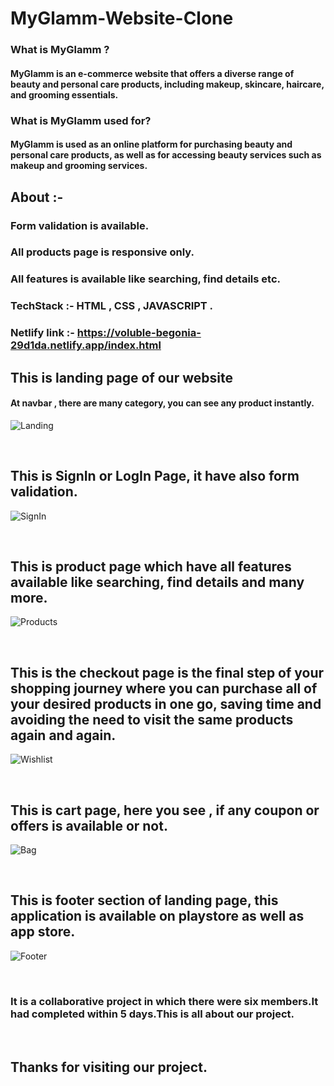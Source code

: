 
# MyGlamm-Website-Clone

### What is MyGlamm ?
#### MyGlamm is an e-commerce website that offers a diverse range of beauty and personal care products, including makeup, skincare, haircare, and grooming essentials.


### What is MyGlamm used for?
#### MyGlamm is used as an online platform for purchasing beauty and personal care products, as well as for accessing beauty services such as makeup and grooming services.

## About :-
### Form validation is available.
### All products page is responsive only.
### All features is available like searching, find details etc.

### TechStack :- HTML , CSS , JAVASCRIPT .

### Netlify link :- https://voluble-begonia-29d1da.netlify.app/index.html

## This is landing page of our website

#### At navbar , there are many category,  you can see any product instantly.
![Landing](https://lh3.googleusercontent.com/Tzg9lCmW2cc4Wt6fEpPTtgGBi1oarbFeWXvM9DsGhMOxUE5pBD-2BHhR-z2RXNYgJ3DoZ5TQPXli2sdwF_h1vLxl5JRJSnLwVloFS-4lhIrtqdy4z-RfYkAAT3mUS6Iw4OxNnjWaN3uxPyQXVRmytt1qOWTW8Lf8Qbda40YfLQ6yCYZLGeTYcTbasyOoAFEsEEQpoX3sCJKJFnEXE1XRQUCCg-XKownDUV33DfdW_A3jGcsOY_81aH37ArmLCmlHchIdGKIbASM30kWwHBYuLQvtpJfWo-LC0EgOA8GEG1fFtvwoWvsebyD5T9e1glWwLO2wxmxS8uLulaDfLJJdNXB7Hv59_vD1744IZy-jJvJsjWENm5x-c39PnJv2NOxMnGz82zJ5m7AvxS3U4jYL0qfrbddW4MlWjVtHSkUo1-rg0yViUF0y0U6gPIqDANq9D3Nvv0mOUnOeG4zwM4_30W1JyjoEwELsMoUbWKKsceJwxYLC7CrpeSw4kag5UJr_SAVGQyREtkWKEu7zLNThIBDG_39rM-IerCmu76H0tDob0wcJXU_BIwJW0IQLcNhEEt44UwkucukfhjCTaci294BhZq916RJrv1aouRDh5vDbzagb13N6-kDBzfS_SeH1doAsrpaQbF9ENTztmy0wdLA2yfAc2aZm64Zm1zdvuU5sD4lnRlI6axD4khc0Ir6-rGIf3Nw7aq3ca3LVsWDazjTVfX2kGUZrzL3ZYWrvKAvHonqs9Zj4pPY9ILcdnUePG1LmtzThixZOjliMgPElMKyWvh6qJjvCVMF1MHombkeGxBELzyBlrEn2uADaP02Mr11tFL-9r0egUhr1xjzTfn7l5jBIIotKv8892JHSS6fpp4ECEvPJXG1jygbmtLTeH4_Gz45Vi0XZArGt5r1RKRqna7U6hth2noqykrc=w1360-h617-no?authuser=0)

</br>

## This is SignIn or LogIn Page, it have also form validation.
![SignIn](https://lh3.googleusercontent.com/_QKCoHMq7m2HayRHmxB7_A_5C1xYXu7PLxik05k5IgQOl0m2nxVs98R9L3S9yC82Ug4IFUnPdTYk8xMJHnb8k_GkTaux6-h8jcud6LiWJrj91bQQv_4H6BDFsTcR2FD7sLt1mC2QEYDeTpkwAGpknNEHgd1P0vayGqr7Rq3ciPOSeOjsC94YeHJE8Nynae6Y08v7oJJwOiVcj1FoiHRZPKxETCKAQiPJvktlHGTFha9XMmDn8CLhtZRdVUGYKIG-fYr7rnPtjSDlxnUy0Eydtswlls5ledr4GyFoE2DLCuDPYctPDFwvsUWHo2NHW9_ostxB70VbHnJaHMYOz9CNm-Q_TYYR8loDlCY6SBilNtmtbQ-ugtY6NjDs8TYxMuGqX9S_dsRyuHl7SAlFBhB2PKX-6RFUbes-fAMZ9yyZN1C-eKH2SiuKeDBmJy2KrbybCHFz7X8FmZCHtSiqudqsTQg2CJxXglGTlhqqyWCVqlpHB2mRiKzrOGgQr56YdMrtzW2BHjCj8_1ey1UiMVT-4iKde8FikuznBootqnsSkX2oVojIiMfe5TLcvuLW8zI4gvv1mTB1B9UBsEP9cNNBzSikqtt_UCJMLutX9MVajksk9aED0nInm8_odnCfyew0O-K3UdRM4vdO6L_kDGS7Lmk7ff3-G847yun0R98-CzNhUFt7WmKnuMYzcM3jGPpJOSRfUF0rhdneglDQnxsOtEOzTba1Vu016yryJgydi3WJ7mPhf3XNLLv40yVMvZ8dL-VC7aI0ZVWoj4sNFvVu7SJFCv2ien93jgnGuL-l1MYlnTBPBH5-nULBxqVJfZCIqtMQ8CCZpOVrzFOcAIIhflKSkIMpp7K9ULfj6IMSGnI2Xqk0lN4E4mO4vN-KrZxRXQFRnuxDyf9u_dapJYY-dI91c-xz1F2-NO0z0ko=w1366-h617-no?authuser=0)

<br/>

## This is product page which have all features available like searching, find details and many more.
![Products](https://lh3.googleusercontent.com/sKOEEXZa415v-iVGDgH8xG9TNc9DGVpOkGmxTc5UeAfr6dwa2W_qvI0iHJ9syrTmhXJnpZtoOpt1NdVixoRITIExX0g5ykthSlTDHkb_rMLnrVUUkYeec151YBqm_m_cdnzBxaD6zbhUnL7vNZThlQSxkO9B9WaTyFXHnCnUUC0aGN4-ueeflRfhilhcS3YjimXyWDTguRaKBnCCR5_HbMzB8ECOkgXob4-y8xOpyxRZ8M2LmYryq6_8b4P1ognOT2HV0OLCOEjwVi4qGUzs8wgjbmRgJyGrdcFVLy2LcS0px2oSQMzfjyshobRc9VcRIzkgUjb9s-AKMIIRqR4RNgo1s-MXqags_sXWbtvqlSE9A8nnFJSN85It0gaPEFcJ6B5AJs4FnHCjtyfQM5M0eHpJYzDAv8ecQ6iVWh6Zh8rc-FXGzklxBeqapRqs8M3fahKEPXz1jqNKaSBkN_Zw0Ni4sb48tgELVhE8wpe5AS-ila3TTnEndX1dX5wKVizDppqW9bWRwUou9nuK_IZvdOJQZrtlbXP3VSYbicb3hhjDL_wOYCooE05OZRwTN7jQx3qnZ6usMG6YLT7BKy5I47YTgXzsuOsBG8eGukQLO8JWY3AaUt5kVEaAWNQnkiW8Y-SpdirVKJ4z0d1f6c5gsBaGKUiPaODapr_Ub1CnhtgOctJHH5aeUm79HOrii51slfI0HthM2mjDhfuogKb18I74UFGrhx9w7_1zMvs8e4N89HKws830PhG2z2diTLwgpf79wdnIe4OCuB05JcSK0OBIhNRYw314jcBAgesxk5RTxfPI1HhY8zqD1YroqNcBYz7JxV6pbY-d6lWgDWGb7Ecp-9coYxbBkwzNZoGOxzGZnkMJXeOxNG5PFW_U5IyipfLXcEXLLrASSYP_P3wLMF6vRHS3wNxRrbrbmc8=w1357-h617-no?authuser=0)

<br/>

## This is the checkout page is the final step of your shopping journey where you can purchase all of your desired products in one go, saving time and avoiding the need to visit the same products again and again.

![Wishlist](https://lh3.googleusercontent.com/nDSU2txdvEoAaLWx0EVGwIeKQrbh19t2UEjV4bAFtGmhSsvGfnRTW1_mzuDLXAzCwEHFjhwzclcDHWekn6ndqzgUT2gwk3yKEebHvJdj-cLd3-CA5gxGCDHUbLlpbTg85b5sytw7wrFl5Sy-UyxKZpzr8HxV_EXu7zYPZiHEgNNZdq1tD8SXOJg_5hy12w9f7MI935Fl0agA2cK-gdcXwjXyX5Kyy7B8tF1dO68oGdqBPdXE5shG0B6GSdf6CBhlJIqOdqUVSmMQA9HvUulPZau1uGNJ4FEFp42yM8YyGyOabAmJLkkFdEy1oJsnZC_ba2QaQSvXNXlRg1akVJRK_LLlMl4s5AEsx4EB1wYtqnCDSyIEfw_xELSRz1DAP8qtNgKim_RpPoE_kw33YRL584rUEVk0SqPW-UspHh-gtKHTwISzSUM9NWntd0O6JHQi2-QRHR-mZsQRF6GkZEPFmluZAmF-540vB5906dEYiqwPZhBfs2zFH_K1_X_sAK6EhZA91rSNRHKVm9wuyJE5bfI4N_CtaCK_UFjPEXEMHYipbGYKY2uMMebqZfM9Un51iVaJZBj7RYx0MM3pcgZgu6V2KgyRjvsWj0DMcO7guZCImEMyBHBOFm-PBw5g6PX_IYoQRpG86Yf_p97JM0bV1rzw1RQ6iBSu_5k8OY2WbX4ncKBuQlGILxVt_rb08nVtvIvKct3sTp3AblvIpzmRqUFU3_n8q_FL6T5EOAE9q93h7RK9yzPSeWWIhZZoEGuGQSR8ns38mjBIOxt2YhOI6kpeqQ1GeDabNdc9cTPq2FYcsRqm2B8_nUFLIilM_cRvEnDDEX7IFUiRGzo_sNhlUr9VtX6GpRbx_J680UUWjS_1qAn76M9zofayMTebleox8NSFUhGAxGqqtmREmLnawvJCVlJbgZagn2yYEYM=w1366-h617-no?authuser=0)

</br>

## This is cart page, here you see , if any coupon or offers is available or not.

![Bag](https://user-images.githubusercontent.com/101343854/192218188-b06d87cf-23ee-410a-9c23-95a1a4706798.png)

</br>

## This is footer section of landing page, this application is available on playstore as well as app store.

![Footer](https://user-images.githubusercontent.com/101343854/192218405-5808efe1-ecb4-4f7e-b711-f979320c48d6.png)

</br>

### It is a collaborative project in which there were six members.It had completed within 5 days.This is all about our project.

</br>

## Thanks for visiting our project.

